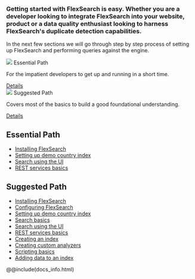 <h3 class="subheader">
Getting started with FlexSearch is easy. Whether you are a developer looking to
integrate FlexSearch into your website, product or a data quality enthusiast
looking to harness FlexSearch's duplicate detection capabilities.
</h3>

In the next few sections we will go through step by step process of setting up
FlexSearch and performing queries against the engine.

<div class="row">
    <div class="col-md-6">
        <div class="card">
            <div class="card-image">
                <img src="/img/material/mb-bg-fb-05.jpg">
                <span class="card-title black">Essential Path</span>
            </div>
            <div class="card-content">
                <p>For the impatient developers to get up and running in a short time.</p>
            </div>
            <div class="card-action">
                <a href="#essential-path">Details</a>
            </div>
        </div>
    </div>
    <div class="col-md-6">
        <div class="card">
            <div class="card-image">
                <img src="/img/material/mb-bg-fb-02.jpg">
                <span class="card-title black">Suggested Path</span>
            </div>
            <div class="card-content">
                <p>Covers most of the basics to build a good foundational understanding.</p>
            </div>
            <div class="card-action">
                <a href="#suggested-path">Details</a>
            </div>
        </div>
    </div>
</div>

## Essential Path
* [Installing FlexSearch](server-setup/installing)
* [Setting up demo country index](demo-index/setting-up-demo-index)
* [Search using the UI](demo-index/search-ui)
* [REST services basics](wip)

## Suggested Path
* [Installing FlexSearch](server-setup/installing)
* [Configuring FlexSearch](server-setup/configuring)
* [Setting up demo country index](demo-index/setting-up-demo-index)
* [Search basics](search/search-basics)
* [Search using the UI](demo-index/search-ui)
* [REST services basics](demo-index/search-ui)
* [Creating an index](guides/creating-an-index)
* [Creating custom analyzers](wip)
* [Scripting basics](scripting/scripting-basics)
* [Adding data to an index](guides/indexing-documents)

@@include(docs_info.html)
